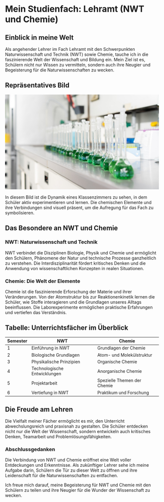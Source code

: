 # Mein Studienfach: Lehramt (NWT und Chemie)

## Einblick in meine Welt

Als angehender Lehrer im Fach Lehramt mit den Schwerpunkten Naturwissenschaft und Technik (NWT) sowie Chemie, tauche ich in die faszinierende Welt der Wissenschaft und Bildung ein. Mein Ziel ist es, Schülern nicht nur Wissen zu vermitteln, sondern auch ihre Neugier und Begeisterung für die Naturwissenschaften zu wecken.

## Repräsentatives Bild

![Meine Welt](/sturm.jpg)

In diesem Bild ist die Dynamik eines Klassenzimmers zu sehen, in dem Schüler aktiv experimentieren und lernen. Die chemischen Elemente und ihre Verbindungen sind visuell präsent, um die Aufregung für das Fach zu symbolisieren.

## Das Besondere an NWT und Chemie

### NWT: Naturwissenschaft und Technik

NWT verbindet die Disziplinen Biologie, Physik und Chemie und ermöglicht den Schülern, Phänomene der Natur und technische Prozesse ganzheitlich zu verstehen. Die Interdisziplinarität fördert kritisches Denken und die Anwendung von wissenschaftlichen Konzepten in realen Situationen.

### Chemie: Die Welt der Elemente

Chemie ist die faszinierende Erforschung der Materie und ihrer Veränderungen. Von der Atomstruktur bis zur Reaktionenkinetik lernen die Schüler, wie Stoffe interagieren und die Grundlagen unseres Alltags beeinflussen. Die Laborexperimente ermöglichen praktische Erfahrungen und vertiefen das Verständnis.

## Tabelle: Unterrichtsfächer im Überblick

| Semester     | NWT                            | Chemie                       |
|--------------|--------------------------------|------------------------------|
| 1            | Einführung in NWT              | Grundlagen der Chemie       |
| 2            | Biologische Grundlagen         | Atom- und Molekülstruktur   |
| 3            | Physikalische Prinzipien       | Organische Chemie           |
| 4            | Technologische Entwicklungen   | Anorganische Chemie         |
| 5            | Projektarbeit                  | Spezielle Themen der Chemie |
| 6            | Vertiefung in NWT              | Praktikum und Forschung     |

## Die Freude am Lehren

Die Vielfalt meiner Fächer ermöglicht es mir, den Unterricht abwechslungsreich und praxisnah zu gestalten. Die Schüler entdecken nicht nur die Welt der Wissenschaft, sondern entwickeln auch kritisches Denken, Teamarbeit und Problemlösungsfähigkeiten.

### Abschlussgedanken

Die Verbindung von NWT und Chemie eröffnet eine Welt voller Entdeckungen und Erkenntnisse. Als zukünftiger Lehrer sehe ich meine Aufgabe darin, Schülern die Tür zu dieser Welt zu öffnen und ihre Leidenschaft für die Naturwissenschaften zu entfachen.

Ich freue mich darauf, meine Begeisterung für NWT und Chemie mit den Schülern zu teilen und ihre Neugier für die Wunder der Wissenschaft zu wecken.
